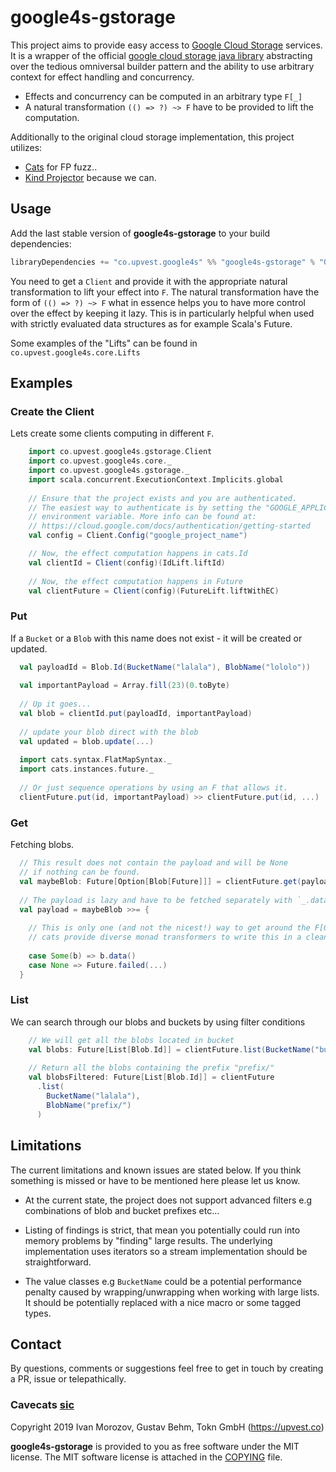 # google4s-gstorage

This project aims to provide easy access to [Google Cloud Storage](https://cloud.google.com/storage/) services.
It is a wrapper of the official [google cloud storage java library](https://github.com/googleapis/google-cloud-java/tree/master/google-cloud-clients/google-cloud-storage)
abstracting over the tedious omniversal builder pattern and the ability to use arbitrary context for effect handling and concurrency.

- Effects and concurrency can be computed in an arbitrary type `F[_]`  
- A natural transformation `(() => ?) ~> F` have to be provided to lift the computation.

Additionally to the original cloud storage implementation, this project utilizes:
 - [Cats](https://github.com/typelevel/cats) for FP fuzz..
 - [Kind Projector](https://github.com/non/kind-projector) because we can.

## Usage

Add the last stable version of **google4s-gstorage** to your build dependencies:
 
```sbt
libraryDependencies += "co.upvest.google4s" %% "google4s-gstorage" % "0.0.2"
```

You need to get a `Client` and provide it with the appropriate natural transformation
to lift your effect into `F`. The natural transformation have the form of `(() => ?) ~> F`
what in essence helps you to have more control over the effect by keeping it lazy. This is in particularly
helpful when used with strictly evaluated data structures as for example Scala's Future.

Some examples of the "Lifts" can be found in `co.upvest.google4s.core.Lifts`

## Examples

### Create the Client

Lets create some clients computing in different `F`.
```scala
    import co.upvest.google4s.gstorage.Client
    import co.upvest.google4s.core._
    import co.upvest.google4s.gstorage._
    import scala.concurrent.ExecutionContext.Implicits.global
    
    // Ensure that the project exists and you are authenticated.
    // The easiest way to authenticate is by setting the "GOOGLE_APPLICATION_CREDENTIALS" 
    // environment variable. More info can be found at:
    // https://cloud.google.com/docs/authentication/getting-started 
    val config = Client.Config("google_project_name")

    // Now, the effect computation happens in cats.Id 
    val clientId = Client(config)(IdLift.liftId)
        
    // Now, the effect computation happens in Future
    val clientFuture = Client(config)(FutureLift.liftWithEC)    
``` 

### Put 
If a `Bucket` or a `Blob` with this name does not exist - it will be created or updated.
```scala
  val payloadId = Blob.Id(BucketName("lalala"), BlobName("lololo"))
  
  val importantPayload = Array.fill(23)(0.toByte)
  
  // Up it goes... 
  val blob = clientId.put(payloadId, importantPayload)
  
  // update your blob direct with the blob
  val updated = blob.update(...)
  
  import cats.syntax.FlatMapSyntax._
  import cats.instances.future._
  
  // Or just sequence operations by using an F that allows it. 
  clientFuture.put(id, importantPayload) >> clientFuture.put(id, ...)
``` 

### Get
Fetching blobs.
```scala
  // This result does not contain the payload and will be None 
  // if nothing can be found.
  val maybeBlob: Future[Option[Blob[Future]]] = clientFuture.get(payloadId)
  
  // The payload is lazy and have to be fetched separately with `_.data()`
  val payload = maybeBlob >>= {
   
    // This is only one (and not the nicest!) way to get around the F[Option[F]]] type result
    // cats provide diverse monad transformers to write this in a cleaner fashion.
    
    case Some(b) => b.data()
    case None => Future.failed(...)
  }
```

### List 
We can search through our blobs and buckets by 
using filter conditions

```scala
    // We will get all the blobs located in bucket
    val blobs: Future[List[Blob.Id]] = clientFuture.list(BucketName("bucket"), None)
    
    // Return all the blobs containing the prefix "prefix/"
    val blobsFiltered: Future[List[Blob.Id]] = clientFuture
      .list(
        BucketName("lalala"),
        BlobName("prefix/")
      )
```


## Limitations
The current limitations and known issues are stated below. If you think
something is missed or have to be mentioned here please let us know.

- At the current state, the project does not support advanced filters 
e.g combinations of blob and bucket prefixes etc...

- Listing of findings is strict, that mean you potentially could run into
memory problems by "finding" large results. The underlying implementation
uses iterators so a stream implementation should be straightforward. 

- The value classes e.g `BucketName` could be a potential performance penalty caused
by wrapping/unwrapping when working with large lists. It should be potentially replaced
with a nice macro or some tagged types. 

## Contact

By questions, comments or suggestions feel free to get in touch by creating a PR, issue or telepathically. 


### Cavecats [sic](https://www.youtube.com/watch?v=a0SuhNn8S60) 

Copyright 2019 Ivan Morozov, Gustav Behm, Tokn GmbH (https://upvest.co)

**google4s-gstorage** is provided to you as free software under the MIT license.
The MIT software license is attached in the [COPYING](/../COPYING) file.